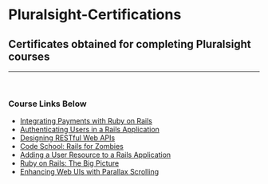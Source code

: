 <h1>Pluralsight-Certifications</h1>
<h2>Certificates obtained for completing Pluralsight courses</h2>
<hr>
<br />
<h3>Course Links Below</h3>


* [Integrating Payments with Ruby on Rails](https://app.pluralsight.com/library/courses/ruby-on-rails-integrating-payments/table-of-contents)
* [Authenticating Users in a Rails Application](https://app.pluralsight.com/library/courses/rails-application-authenticating-users/table-of-contents)
* [Designing RESTful Web APIs](https://app.pluralsight.com/library/courses/designing-restful-web-apis/table-of-contents)
* [Code School: Rails for Zombies](https://app.pluralsight.com/library/courses/code-school-rails-for-zombies/table-of-contents)
* [Adding a User Resource to a Rails Application](https://app.pluralsight.com/library/courses/adding-user-resource-rails-application/table-of-contents)
* [Ruby on Rails: The Big Picture](https://app.pluralsight.com/library/courses/ruby-rails-big-picture/table-of-contents)
* [Enhancing Web UIs with Parallax Scrolling](https://app.pluralsight.com/library/courses/parallax-scrolling-enhancing-web-uis/table-of-contents)
